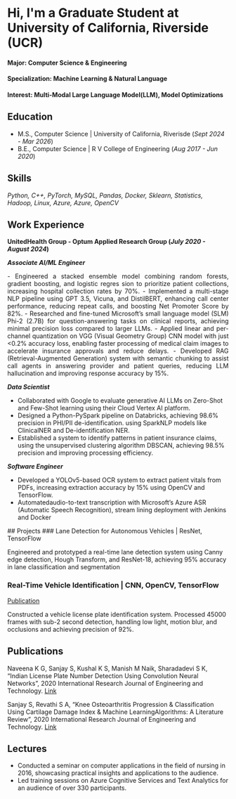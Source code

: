 # Hi, I'm a Graduate Student at University of California, Riverside (UCR)

#### Major: Computer Science & Engineering
#### Specialization: Machine Learning & Natural Language
#### Interest: Multi-Modal Large Language Model(LLM), Model Optimizations

## Education
- M.S., Computer Science  |  University of California, Riverisde (_Sept 2024 - Mar 2026_)								       		
- B.E., Computer Science  |  R V College of Engineering (_Aug 2017 - Jun 2020_)	 			        		

## Skills
_Python, C++, PyTorch, MySQL, Pandas, Docker, Sklearn, Statistics, Hadoop, Linux, Azure, Azure, OpenCV_
## Work Experience

**UnitedHealth Group - Optum Applied Research Group (_July 2020 - August 2024_)**

**_Associate AI/ML Engineer_**
<p style="text-align: justify;">
- Engineered a stacked ensemble model combining random forests, gradient boosting, and logistic regres
sion to prioritize patient collections, increasing hospital collection rates by 70%.
- Implemented a multi-stage NLP pipeline using GPT 3.5, Vicuna, and DistilBERT, enhancing call center
 performance, reducing repeat calls, and boosting Net Promoter Score by 82%.
- Researched and fine-tuned Microsoft’s small language model (SLM) Phi-2 (2.7B) for question-answering
 tasks on clinical reports, achieving minimal precision loss compared to larger LLMs.
- Applied linear and per-channel quantization on VGG (Visual Geometry Group) CNN model with just
 <0.2% accuracy loss, enabling faster processing of medical claim images to accelerate insurance approvals and
 reduce delays.
- Developed RAG (Retrieval-Augmented Generation) system with semantic chunking to assist call agents in
 answering provider and patient queries, reducing LLM hallucination and improving response accuracy by 15%.

 **_Data Scientist_**
- Collaborated with Google to evaluate generative AI LLMs on Zero-Shot and Few-Shot learning using their
 Cloud Vertex AI platform.
- Designed a Python-PySpark pipeline on Databricks, achieving 98.6% precision in PHI/PII de-identification.
 using SparkNLP models like ClinicalNER and De-identification NER.
- Established a system to identify patterns in patient insurance claims, using the unsupervised clustering algorithm
 DBSCAN, achieving 98.5% precision and improving processing efficiency.

 **_Software Engineer_**
- Developed a YOLOv5-based OCR system to extract patient vitals from PDFs, increasing extraction accuracy
 by 15% using OpenCV and TensorFlow.
- Automatedaudio-to-text transcription with Microsoft’s Azure ASR (Automatic Speech Recognition), stream
lining deployment with Jenkins and Docker
</p>
## Projects
### Lane Detection for Autonomous Vehicles | ResNet, TensorFlow

Engineered and prototyped a real-time lane detection system using Canny edge detection, Hough Transform, and ResNet-18, achieving 95% accuracy in lane classification and segmentation

### Real-Time Vehicle Identification | CNN, OpenCV, TensorFlow
[Publication](https://www.irjet.net/archives/V7/i5/IRJET-V7I51215.pdf)

Constructed a vehicle license plate identification system. Processed 45000 frames with sub-2 second detection, handling low light, motion blur, and occlusions and achieving precision of 92%.

## Publications
  Naveena K G, Sanjay S, Kushal K S, Manish M Naik, Sharadadevi S K, “Indian License Plate Number Detection Using Convolution Neural Networks”, 2020 International Research Journal of Engineering and Technology. [Link](https://www.irjet.net/archives/V7/i5/IRJET-V7I51215.pdf)

  Sanjay S, Revathi S A, “Knee Osteoarthritis Progression & Classification Using Cartilage Damage Index & Machine LearningAlgorithms: A Literature Review”, 2020 International Research Journal of Engineering and Technology. [Link](https://www.irjet.net/archives/V7/i4/IRJET-V7I41123.pdf)

## Lectures
- Conducted a seminar on computer applications in the field of nursing in 2016, showcasing practical insights and applications to the audience.
- Led training sessions on Azure Cognitive Services and Text Analytics for an audience of over 330 participants.
